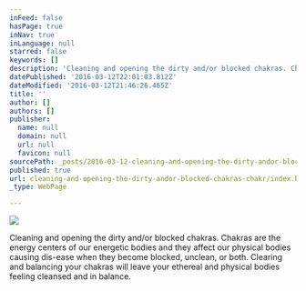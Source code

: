 ```yaml
---
inFeed: false
hasPage: true
inNav: true
inLanguage: null
starred: false
keywords: []
description: 'Cleaning and opening the dirty and/or blocked chakras. Chakras are the energy centers of our energetic bodies and they affect our physical bodies causing dis-ease when they become blocked, unclean, or both. Clearing and balancing your chakras will leave your ethereal and physical bodies feeling cleansed and in balance.'
datePublished: '2016-03-12T22:01:03.812Z'
dateModified: '2016-03-12T21:46:26.465Z'
title: ''
author: []
authors: []
publisher:
  name: null
  domain: null
  url: null
  favicon: null
sourcePath: _posts/2016-03-12-cleaning-and-opening-the-dirty-andor-blocked-chakras-chakr.md
published: true
url: cleaning-and-opening-the-dirty-andor-blocked-chakras-chakr/index.html
_type: WebPage

---
```

![](https://the-grid-user-content.s3-us-west-2.amazonaws.com/8a205c03-adcc-421e-bd1d-f414bb8451ce.jpg)

Cleaning and opening the dirty and/or blocked chakras. Chakras are the energy centers of our energetic bodies and they affect our physical bodies causing dis-ease when they become blocked, unclean, or both. Clearing and balancing your chakras will leave your ethereal and physical bodies feeling cleansed and in balance.